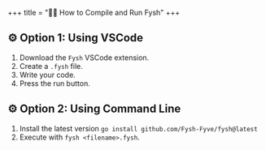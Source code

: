 +++
title = "👩‍💻 How to Compile and Run Fysh"
+++

## ⚙️ Option 1: Using VSCode

1. Download the `Fysh` VSCode extension.
2. Create a `.fysh` file.
3. Write your code.
4. Press the run button.

## ⚙️ Option 2: Using Command Line

1. Install the latest version `go install github.com/Fysh-Fyve/fysh@latest`
2. Execute with `fysh <filename>.fysh`.
